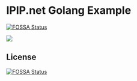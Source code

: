# IPIP.net Golang Example
[![FOSSA Status](https://app.fossa.io/api/projects/git%2Bgithub.com%2Fkamingchan%2Fipipgo.svg?type=shield)](https://app.fossa.io/projects/git%2Bgithub.com%2Fkamingchan%2Fipipgo?ref=badge_shield)


[![](https://github.com/kamingchan/ipipgo/workflows/Build/badge.svg)](https://github.com/kamingchan/ipipgo/actions)


## License
[![FOSSA Status](https://app.fossa.io/api/projects/git%2Bgithub.com%2Fkamingchan%2Fipipgo.svg?type=large)](https://app.fossa.io/projects/git%2Bgithub.com%2Fkamingchan%2Fipipgo?ref=badge_large)
